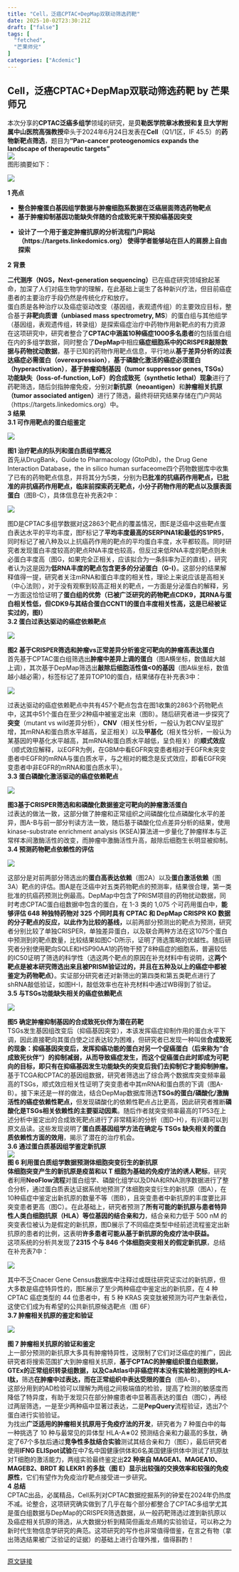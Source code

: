 ```yaml
---
title: "Cell，泛癌CPTAC+DepMap双联动筛选药靶"
date: 2025-10-02T23:30:21Z
draft: ["false"]
tags: [
  "fetched",
  "芒果师兄"
]
categories: ["Acdemic"]
---
```

Cell，泛癌CPTAC+DepMap双联动筛选药靶 by 芒果师兄
------
<div><section><span>本次分享的<strong>CPTAC泛癌多组学</strong>领域的研究，是<strong>贝勒医学院章冰教授和复旦大学附属中山医院高强教授</strong>牵头于2024年6月24日发表在<strong>Cell</strong>（Q1/1区，IF 45.5）的</span><span><strong>药物新靶点筛选</strong></span><span>，题目为<strong>“Pan-cancer proteogenomics expands the landscape of therapeutic targets”</strong></span></section><section><img data-backh="208" data-backw="578" data-imgfileid="100068656" data-ratio="0.35990338164251207" data-src="https://mmbiz.qpic.cn/mmbiz_png/2sn6vnlXuibrX7bYjtvpATUCubfkhOgTggB9lSSlGqv5E8KicucVlChrVuicRRBxWDXqbFo0SLoXtDBC7LcB7fOdw/640?wx_fmt=png&amp;from=appmsg" data-type="png" data-w="828" src="https://mmbiz.qpic.cn/mmbiz_png/2sn6vnlXuibrX7bYjtvpATUCubfkhOgTggB9lSSlGqv5E8KicucVlChrVuicRRBxWDXqbFo0SLoXtDBC7LcB7fOdw/640?wx_fmt=png&amp;from=appmsg"></section><section><span>图形摘要如下：</span></section><p><img data-backh="613" data-backw="578" data-imgfileid="100068659" data-ratio="1.0620370370370371" data-s="300,640" data-src="https://mmbiz.qpic.cn/mmbiz_png/2sn6vnlXuibrX7bYjtvpATUCubfkhOgTgduItiaBFkfzdyXlR7fbfsldtk0ZVFtPa1tibuuGicsQEobfsibUUtSCSVA/640?wx_fmt=png&amp;from=appmsg" data-type="png" data-w="1080" src="https://mmbiz.qpic.cn/mmbiz_png/2sn6vnlXuibrX7bYjtvpATUCubfkhOgTgduItiaBFkfzdyXlR7fbfsldtk0ZVFtPa1tibuuGicsQEobfsibUUtSCSVA/640?wx_fmt=png&amp;from=appmsg"></p><p><strong><span>1 亮点</span></strong></p><ul><li><section><strong><span>整合肿瘤蛋白基因组学数据与肿瘤细胞系数据在泛癌层面筛选药物靶点</span></strong></section></li><li><section><strong><span>基于肿瘤抑制基因功能缺失伴随的合成致死来干预抑癌基因突变</span></strong></section></li><li><p><strong><span>设计了一个用于鉴定肿瘤抗原的分析流程</span></strong><strong><span>门户网站（</span></strong><strong>https://targets.linkedomics.org</strong><strong><span>） 使得学者能够站在巨人的肩膀上自由探索</span></strong></p></li></ul><p><strong><span>2 背景</span></strong><span></span></p><section><strong><span>二代测序（NGS，Next-generation sequencing）</span></strong><span>已在癌症研究领域掀起革命，加深了人们对癌生物学的理解，在此基础上诞生了各种新兴疗法，但目前癌症患者的主要治疗手段仍然是传统化疗和放疗。</span></section><section><span>蛋白质是各种治疗以及癌症驱动改变（基因组，表观遗传组）的主要效应目标，整合基于<strong>非靶向质谱（unbiased mass spectrometry, MS</strong>）的蛋白组与其他组学（基因组，表观遗传组，转录组）是探索癌症治疗中药物作用新靶点的有力资源</span></section><section><span>在这项研究中，研究者整合了</span><span><strong>CPTAC</strong></span><span><strong><span>中涵盖10种癌症1000多名患者</span></strong>的包括蛋白组在内的多组学数据，同时整合了<strong><span>DepMap</span></strong>中相应<strong><span>癌症细胞系中的CRISPER敲除数据与药物扰动数据</span></strong>，基于已知的药物作用靶点信息，平行地从</span><span><strong>基于差异分析的过表达癌症必需蛋白（overexpression）</strong>，<strong>基于磷酸化激活的癌症必须蛋白（hyperactivation）</strong>，<strong>基于肿瘤抑制基因（tumor suppressor genes, TSGs）功能缺失（loss-of-function, LoF）的合成致死（synthetic lethal）现象</strong></span><span>进行了药靶筛选，随后剑指肿瘤免疫，分别对<strong>新抗原（neoantigen）</strong>和<strong>肿瘤相关抗原（tumor associated antigen）</strong>进行了筛选，最终将研究结果存储在门户网站（</span><span>https://targets.linkedomics.org</span><span>）中。</span></section><section><strong><span>3 结果</span></strong><span></span></section><section><strong><span>3.1 可作用靶点的蛋白组鉴定</span></strong><span></span></section><p><img data-backh="668" data-backw="578" data-imgfileid="100068660" data-ratio="1.1574074074074074" data-s="300,640" data-src="https://mmbiz.qpic.cn/mmbiz_png/2sn6vnlXuibrX7bYjtvpATUCubfkhOgTgJfKT31Tx6G9p0x0338RcibEP5co81FhSsuG4E1jmEZIib1Xo9cqmib3gw/640?wx_fmt=png&amp;from=appmsg" data-type="png" data-w="1080" src="https://mmbiz.qpic.cn/mmbiz_png/2sn6vnlXuibrX7bYjtvpATUCubfkhOgTgJfKT31Tx6G9p0x0338RcibEP5co81FhSsuG4E1jmEZIib1Xo9cqmib3gw/640?wx_fmt=png&amp;from=appmsg"></p><section><strong><span>图1 治疗靶点的队列和蛋白质组学概况</span></strong><span></span></section><section><span>首先从DrugBank，Guide to Pharmacology (GtoPdb)，the Drug Gene Interaction Database，the in silico human surfaceome四个药物数据库中收集了已有的药物靶点信息，并将其分为5类，分别为<strong>已批准的抗癌药作用靶点，已批准的非抗癌药作用靶点，临床前探索药无靶点，小分子药物作用的靶点以及膜表面蛋白</strong>（图B-C），具体信息在补充表2中：</span></section><p><img data-backh="275" data-backw="578" data-imgfileid="100068661" data-ratio="0.47685185185185186" data-s="300,640" data-src="https://mmbiz.qpic.cn/mmbiz_png/2sn6vnlXuibrX7bYjtvpATUCubfkhOgTgqfrFcKWrpoNqzEwKv7Deaq0os3gQn7c8ATCJR0RABibVCicBc6aCPicfA/640?wx_fmt=png&amp;from=appmsg" data-type="png" data-w="1080" src="https://mmbiz.qpic.cn/mmbiz_png/2sn6vnlXuibrX7bYjtvpATUCubfkhOgTgqfrFcKWrpoNqzEwKv7Deaq0os3gQn7c8ATCJR0RABibVCicBc6aCPicfA/640?wx_fmt=png&amp;from=appmsg"></p><section><span>图D是CPTAC多组学数据对这2863个靶点的覆盖情况，图E是泛癌中这些靶点蛋白表达水平的平均丰度，图F标记了<strong>平均丰度最高的SERPINA1和最低的S1PR5</strong>，同时标记了被八种及以上抗癌药作用的靶点的平均蛋白丰度，水平都较高。同时研究者发现蛋白丰度较高的靶点RNA丰度也较高，但反过来低RNA丰度的靶点则未必蛋白丰度高（图G，如果完全正相关，应该拟合为一条斜率为正的直线），研究者认为这是因为<strong>低RNA丰度的靶点包含更多的分泌蛋白（G-I）</strong>。这部分的结果解释值得一提，研究者关注mRNA和蛋白丰度的相关性，理论上来说应该是高相关（中心法则），对于没有观察到较高正相关的靶点，一方面是分泌蛋白的解释，另一方面这恰恰证明了<span><strong>蛋白组的优势</strong></span><strong>（已被广泛研究的药物靶点CDK9，其RNA与蛋白相关性低，但CDK9与其结合蛋白CCNT1的蛋白丰度相关性高，这是已经被证实过的，图I）</strong></span></section><section><strong><span>3.2 蛋白过表达驱动的癌症依赖靶点</span></strong><span></span></section><p><img data-backh="736" data-backw="578" data-imgfileid="100068662" data-ratio="1.2740740740740741" data-s="300,640" data-src="https://mmbiz.qpic.cn/mmbiz_png/2sn6vnlXuibrX7bYjtvpATUCubfkhOgTgr0B6hdYk5HXYj1Bcw5PBvmEBkQO3dHXcxp8wMTjib6SibhofOvoZuiaKQ/640?wx_fmt=png&amp;from=appmsg" data-type="png" data-w="1080" src="https://mmbiz.qpic.cn/mmbiz_png/2sn6vnlXuibrX7bYjtvpATUCubfkhOgTgr0B6hdYk5HXYj1Bcw5PBvmEBkQO3dHXcxp8wMTjib6SibhofOvoZuiaKQ/640?wx_fmt=png&amp;from=appmsg"></p><section><strong><span>图2 基于CRISPER筛选和肿瘤vs正常差异分析鉴定可靶向的肿瘤高表达蛋白</span></strong><span></span></section><section><span>首先基于CPTAC蛋白组筛选出<strong>肿瘤中差异上调的蛋白</strong>（图A横坐标，数值越大越上调），其次基于DepMap筛选出<strong>敲除后细胞活性值&lt;0的基因</strong>（图A纵坐标，数值越小越必需），标签标记了差异TOP10的蛋白，结果储存在补充表3中：</span></section><p><img data-backh="342" data-backw="578" data-imgfileid="100068663" data-ratio="0.5916666666666667" data-s="300,640" data-src="https://mmbiz.qpic.cn/mmbiz_png/2sn6vnlXuibrX7bYjtvpATUCubfkhOgTgkSCOqSjCyQzXvQ2UYuYwEibQuKjC8qB11Gwysr6ZBKCtGxWCOjicohzQ/640?wx_fmt=png&amp;from=appmsg" data-type="png" data-w="1080" src="https://mmbiz.qpic.cn/mmbiz_png/2sn6vnlXuibrX7bYjtvpATUCubfkhOgTgkSCOqSjCyQzXvQ2UYuYwEibQuKjC8qB11Gwysr6ZBKCtGxWCOjicohzQ/640?wx_fmt=png&amp;from=appmsg"></p><section><span>过表达驱动的癌症依赖靶点中共有457个靶点包含在图1收集的2863个药物靶点中，这其中51个蛋白在至少2种癌中被鉴定出来（图B）。随后研究者进一步探究了<strong>突变</strong>（mutant vs wild差异分析），<strong>CNV</strong>（相关性分析，一般认为若CNV呈现扩增，其mRNA和蛋白质水平越高，呈正相关）以及<strong>甲基化</strong>（相关性分析，一般认为某基因的甲基化水平越高，其mRNA和蛋白质水平越低，呈负相关）的<strong><span>顺式效应</span></strong>（顺式效应解释，以EGFR为例，在GBM中看EGFR突变患者相对于EGFR未突变患者中EGFR的mRNA与蛋白质水平，与之相对的概念是反式效应，即看EGFR突变患者中非EGFR的mRNA和蛋白质水平）。</span></section><section><strong><span>3.3 蛋白磷酸化激活驱动的癌症依赖靶点</span></strong><span></span></section><p><img data-backh="733" data-backw="578" data-imgfileid="100068664" data-ratio="1.2694444444444444" data-s="300,640" data-src="https://mmbiz.qpic.cn/mmbiz_png/2sn6vnlXuibrX7bYjtvpATUCubfkhOgTgXSKkKMlxGevLBxtar3thalOgqicn8HzbXwVfU5NXEiaQzpHg4nibgCxAA/640?wx_fmt=png&amp;from=appmsg" data-type="png" data-w="1080" src="https://mmbiz.qpic.cn/mmbiz_png/2sn6vnlXuibrX7bYjtvpATUCubfkhOgTgXSKkKMlxGevLBxtar3thalOgqicn8HzbXwVfU5NXEiaQzpHg4nibgCxAA/640?wx_fmt=png&amp;from=appmsg"></p><section><strong><span>图3基于CRISPER筛选和和磷酸化数据鉴定可靶向的肿瘤激活蛋白</span></strong><span></span></section><section><span>过表达的做法一致，这部分做了肿瘤和正常组织之间磷酸化位点磷酸化水平的差异，图A-B与前一部分判读方法一致，随后基于磷酸化位点差异分析的结果，使用kinase-substrate enrichment analysis (KSEA)算法进一步量化了肿瘤样本与正常样本间激酶活性的改变，而肿瘤中激酶活性升高，敲除后细胞生长明显被抑制。</span></section><section><strong><span>3.4 预测药物靶点依赖性的评估</span></strong><span></span></section><p><img data-backh="721" data-backw="578" data-imgfileid="100068665" data-ratio="1.2481481481481482" data-s="300,640" data-src="https://mmbiz.qpic.cn/mmbiz_png/2sn6vnlXuibrX7bYjtvpATUCubfkhOgTg5sZBJrFqYcLwJJtD5syg5QXE8r9gltHeXzDfbpO7noF272AIhG1rXg/640?wx_fmt=png&amp;from=appmsg" data-type="png" data-w="1080" src="https://mmbiz.qpic.cn/mmbiz_png/2sn6vnlXuibrX7bYjtvpATUCubfkhOgTg5sZBJrFqYcLwJJtD5syg5QXE8r9gltHeXzDfbpO7noF272AIhG1rXg/640?wx_fmt=png&amp;from=appmsg"></p><section><span>这部分是对前两部分筛选出的<strong>蛋白高表达依赖</strong>（图2A）以及<strong>蛋白激活依赖</strong>（图3A）靶点的评估。图A是在泛癌中对五类药物靶点的预测率，结果很合理，第一类批准的抗癌药预测比例最高。DepMap中包含了PRISM项目的药物扰动数据，同时考虑CPTAC蛋白组数据中包含的蛋白，在 1-3 类的 1,075 个可药用蛋白中，<strong>能够评估 648 种独特药物对 325 个同时具有 CPTAC 和 DepMap CRISPR KO 数据的分子靶点的反应，</strong><span><strong>以此作为比较的基线，</strong></span>以前两部分预测出的靶点为预测，研究者分别比较了单独CRISPER，单独差异蛋白，以及联合两种方法在这1075个蛋白中预测到的靶点数量，比较结果如图C-D所示，证明了筛选策略的优越性。随后研究者分别使用靶向SQLE和HSP90AA1的药物干预了8种癌症的细胞系，普遍较低的IC50证明了筛选的科学性（选这两个靶点的原因在补充材料中有说明，这<strong>两个靶点是被本研究筛选出来且被PRISM验证过的，并且在五种及以上的癌症中都被鉴定为药物靶点）</strong>。实证部分研究者还对新筛出的第四类和第五类靶点进行了shRNA敲低验证，如图H-I，敲低效率也在补充材料中通过WB得到了验证。</span></section><section><strong><span>3.5 与TSGs功能缺失相关的癌症依赖靶点</span></strong><span></span></section><p><img data-backh="523" data-backw="578" data-imgfileid="100068666" data-ratio="0.9046296296296297" data-s="300,640" data-src="https://mmbiz.qpic.cn/mmbiz_png/2sn6vnlXuibrX7bYjtvpATUCubfkhOgTgu6aSHVt1e0zjJe4EEamOq3XC2OE0X4n6F33zlhU0KI5splHqf73S7g/640?wx_fmt=png&amp;from=appmsg" data-type="png" data-w="1080" src="https://mmbiz.qpic.cn/mmbiz_png/2sn6vnlXuibrX7bYjtvpATUCubfkhOgTgu6aSHVt1e0zjJe4EEamOq3XC2OE0X4n6F33zlhU0KI5splHqf73S7g/640?wx_fmt=png&amp;from=appmsg"></p><section><strong><span>图5 确定肿瘤抑制基因的合成致死伙伴为潜在药靶</span></strong></section><section><span>TSGs发生基因组改变后（抑癌基因突变），本该发挥癌症抑制作用的蛋白水平下调，因此直接靶向其蛋白使之过表达较为困难，但研究者已发现一种叫做<strong><span>合成致死的现象</span>：抑癌基因突变后，发挥抑癌功能的蛋白对另一个促癌蛋白（后来称为“合成致死伙伴”）的抑制减弱，从而导致癌症发生，而这个促癌蛋白此时即成为可靶向的目标，即只有在抑癌基因发生功能缺失的突变后我们去抑制它才能抑制肿瘤。</strong></span></section><section><span>基于TCGA和CPTAC的基因组数据，研究者筛选出了综合两个数据库突变频率最高的TSGs，顺式效应相关性证明了突变患者中其mRNA和蛋白质的下调（图A-B）。接下来还是一样的做法，结合DepMap数据库筛选<strong>TSGs的蛋白/磷酸化/激酶活性的癌症依赖性靶点，</strong>但发现磷酸化的依赖性靶点占比更高，因此研究者推断<strong>磷酸化是TSGs相关依赖性的主要驱动因素</strong>。随后作者就突变频率最高的TP53在上述分析中鉴定出的合成致死靶点进行了非常精彩的分析（图D-H），有兴趣可以到原文品读。这些发现说明了<strong>蛋白质基因组学方法在确定与 TSGs 缺失相关的蛋白质依赖性方面的效用</strong>，揭示了潜在的治疗机会。</span></section><section><strong><span>3.6 通过蛋白质基因组学鉴定新抗原</span></strong><span></span></section><section><img data-backh="408" data-backw="578" data-imgfileid="100068657" data-ratio="0.7055555555555556" data-src="https://mmbiz.qpic.cn/mmbiz_jpg/2sn6vnlXuibrX7bYjtvpATUCubfkhOgTgJuCScINKpNEqIhLlyRcAFm39ufKmes8icHrOR6rdxBNicBNy3PdDBqaA/640?wx_fmt=jpeg&amp;from=appmsg" data-type="jpeg" data-w="1080" src="https://mmbiz.qpic.cn/mmbiz_jpg/2sn6vnlXuibrX7bYjtvpATUCubfkhOgTgJuCScINKpNEqIhLlyRcAFm39ufKmes8icHrOR6rdxBNicBNy3PdDBqaA/640?wx_fmt=jpeg&amp;from=appmsg"></section><section><strong><span>图 6 利用蛋白质组学数据预测体细胞突变衍生的新抗原</span></strong><span></span></section><section><strong><span>体细胞突变产生的新抗原是疫苗和以 T 细胞为基础的免疫疗法的诱人靶标</span></strong><span>，研究者利用<strong>NeoFlow流程</strong>对蛋白组学、磷酸化组学以及DNA和RNA测序数据进行了整合分析，通过蛋白质表达证据系统地预测了体细胞突变衍生的新抗原（图A），在10种癌症中鉴定出新抗原的数量不等（图B），且突变患者中新抗原的丰度要比非突变患者更高（图C）。在此基础上，研究者预测了<strong>所有可能的新抗原与患者特异性人类白细胞抗原（HLA）等位基因的结合亲和力</strong>，结合亲和力低于 500 nM 的突变表位被认为是假定的新抗原，图D展示了不同癌症类型中经前述流程鉴定出新抗原的患者的比例，这表明<strong>许多患者可能从基于新抗原的免疫疗法中获益。</strong></span></section><section><span>这项系统的分析共发现了<strong><span>2315 个与 846 个体细胞突变相关的假定新抗原</span></strong>，总结在补充表7中：</span></section><p><img data-backh="274" data-backw="575" data-croporisrc="https://mmbiz.qpic.cn/mmbiz_png/2sn6vnlXuibrX7bYjtvpATUCubfkhOgTgKb4CyoPoyXHPYGur8A7AibXcwbPeibqKRng512g5zSfSwy6ILUV9qs1w/0?wx_fmt=png&amp;from=appmsg" data-cropx1="6.6435986159169556" data-cropx2="1280" data-cropy1="0" data-cropy2="606.7820069204153" data-imgfileid="100068667" data-ratio="0.4759259259259259" data-s="300,640" data-src="https://mmbiz.qpic.cn/mmbiz_jpg/2sn6vnlXuibrX7bYjtvpATUCubfkhOgTgdsIfoOegE07K5NUjHgLgVTW6lVKyeBBobeLWpjFPia90FGKJKATCnxw/640?wx_fmt=jpeg" data-type="jpeg" data-w="1080" src="https://mmbiz.qpic.cn/mmbiz_jpg/2sn6vnlXuibrX7bYjtvpATUCubfkhOgTgdsIfoOegE07K5NUjHgLgVTW6lVKyeBBobeLWpjFPia90FGKJKATCnxw/640?wx_fmt=jpeg"></p><section><span>其中不乏Cnacer Gene Census数据库中注释过或既往研究证实过的新抗原，但大多数是癌症特异性的，图E展示了至少两种癌症中鉴定出的新抗原，在 4 种 CPTAC 癌症类型的 44 位患者中，有 5 种 KRAS 突变肽被预测为可产生新表位，这使它们成为有希望的公共新抗原候选靶点（图 6F）</span></section><section><strong><span>3.7 肿瘤相关抗原的鉴定和验证</span></strong><span></span></section><p><img data-backh="622" data-backw="578" data-imgfileid="100068670" data-ratio="1.0777777777777777" data-s="300,640" data-src="https://mmbiz.qpic.cn/mmbiz_png/2sn6vnlXuibrX7bYjtvpATUCubfkhOgTg6aMCibeiaWDdSacHCpm9IGcT1W8xVPDkeqYMNqLAVKEwGGFhwqHFysJg/640?wx_fmt=png&amp;from=appmsg" data-type="png" data-w="1080" src="https://mmbiz.qpic.cn/mmbiz_png/2sn6vnlXuibrX7bYjtvpATUCubfkhOgTg6aMCibeiaWDdSacHCpm9IGcT1W8xVPDkeqYMNqLAVKEwGGFhwqHFysJg/640?wx_fmt=png&amp;from=appmsg"></p><section><strong><span>图 7 肿瘤相关抗原的验证和鉴定</span></strong></section><section><span>上一部分预测的新抗原大多具有肿瘤特异性，这限制了它们对泛癌症的推广，因此研究者将搜索范围扩大到肿瘤相关抗原，<strong>基于CPTAC的肿瘤组织蛋白组数据，GTEx的正常组织转录组数据，以及CaAtlas中非癌症样本没有实验检测到的HLA-I肽，</strong>筛选<strong><span>在肿瘤中过表达，而在正常组织中表达受限的蛋白</span></strong>（图A-B）。</span></section><section><span>这部分用到的AD检验可以理解为两组之间极端值的检验，提高了检测的敏感度而降低了特异度，有助于发现只在部分肿瘤患者中显著高表达的蛋白（图C），再经过两层筛选，一是至少两种癌中显著过表达，二是<strong>PepQuery</strong>流程验证，选出7个蛋白进行实验验证。</span></section><section><span>为找出<strong>广泛适用的肿瘤相关抗原用于免疫疗法的开发</strong>，研究者为 7 种蛋白中的每一种挑选了 10 种与最常见的异体型 HLA-A∗02 预测结合亲和力最高的多肽，确定了67个多肽后通过<strong>竞争性多肽结合实验</strong>测试其结合亲和力（图E），最后研究者使用<strong>IFNG ELISpot试验</strong>在中7名中国健康供体和6名美国健康供体中测试了抗原肽对T细胞的激活能力，两组实验最终鉴定出<strong>22 种来自 MAGEA1、MAGEA10、MAGEB2、BRDT 和 LEKR1 的多肽（图 E）显示出较强的交换效率和较强的免疫原性</strong>，它们有望作为免疫治疗靶点接受进一步研究。</span></section><section><strong><span>4 总结</span></strong><span></span></section><section><span>CPTAC出品，必属精品，Cell系列对CPTAC数据挖掘系列的钟爱在2024年仍热度不减。论整合，这项研究确实做到了几乎在每个部分都整合了CPTAC多组学尤其是蛋白组数据与DepMap的CRISPER筛选数据，从一般药靶筛选过渡到新抗原以及癌症相关抗原的筛选，从大数据分析到精简但画龙点睛的实验验证，可以称之为新时代生物信息学研究的典范。这项研究的写作也非常值得借鉴，在言之有物（拿出筛选结果被广泛验证的证据）的基础上进行合理外推，值得斟酌！</span></section><p><mp-style-type data-value="3"></mp-style-type></p></div>  
<hr>
<a href="https://mp.weixin.qq.com/s/EmON865bJ_eKYiFINSCRKw",target="_blank" rel="noopener noreferrer">原文链接</a>
